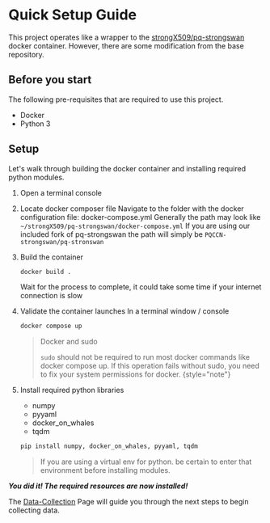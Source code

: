 # Quick Setup Guide

This project operates like a wrapper to the
[strongX509/pq-strongswan](https://github.com/strongX509/docker/tree/master/pq-strongswan">strongX509/pq-strongswan)
docker container. However, there are some modification from the base repository.

## Before you start

The following pre-requisites that are required to use this project.
- Docker
- Python 3

## Setup

Let's walk through building the docker container and installing required python modules.

1. Open a terminal console
2. Locate docker composer file
   Navigate to the folder with the docker configuration file: docker-compose.yml
   Generally the path may look like ```~/strongX509/pq-strongswan/docker-compose.yml```
   If you are using our included fork of pq-strongswan the path will simply be
   ```PQCCN-strongswan/pq-stronswan```

3. Build the container
   ```bash
   docker build .
   ```
   Wait for the process to complete, it could take some time if your internet connection is slow

4. Validate the container launches
   In a terminal window / console 
   ```bash
   docker compose up
   ```
   > Docker and sudo
   > 
   > ```sudo``` should not be required to run most docker commands like docker compose up. 
   > If this operation fails without sudo, you need to fix your system permissions for docker.
   > {style="note"}

5. Install required python libraries

   - numpy
   - pyyaml
   - docker_on_whales
   - tqdm
   
   ```bash
   pip install numpy, docker_on_whales, pyyaml, tqdm
   ```

   > If you are using a virtual env for python. be certain to enter that environment before installing modules.
   
***You did it! The required resources are now installed!***

The [Data-Collection](Data-Collection.md) Page will guide you through the next steps to begin collecting data.
